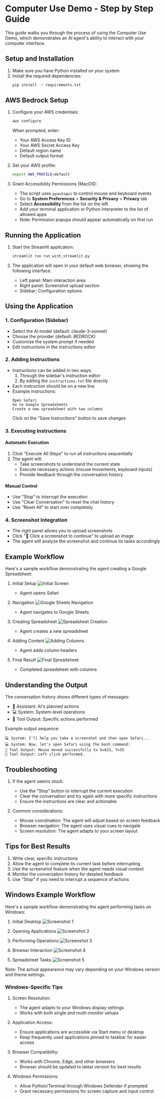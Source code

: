 # Computer Use Demo - Step by Step Guide

This guide walks you through the process of using the Computer Use Demo, which demonstrates an AI agent's ability to interact with your computer interface.

## Setup and Installation

1. Make sure you have Python installed on your system
2. Install the required dependencies:
   ```bash
   pip install -r requirements.txt
   ```

## AWS Bedrock Setup

1. Configure your AWS credentials:
   ```bash
   aws configure
   ```
   When prompted, enter:
   - Your AWS Access Key ID
   - Your AWS Secret Access Key
   - Default region name
   - Default output format

2. Set your AWS profile:
   ```bash
   export AWS_PROFILE=default
   ```

3. Grant Accessibility Permissions (MacOS):
   - The script uses `pyautogui` to control mouse and keyboard events
   - Go to **System Preferences** > **Security & Privacy** > **Privacy** tab
   - Select **Accessibility** from the list on the left
   - Add your terminal application or Python interpreter to the list of allowed apps
   - Note: Permission popups should appear automatically on first run

## Running the Application

1. Start the Streamlit application:
   ```bash
   streamlit run run_with_streamlit.py
   ```

2. The application will open in your default web browser, showing the following interface:
   - Left panel: Main interaction area
   - Right panel: Screenshot upload section
   - Sidebar: Configuration options

## Using the Application

### 1. Configuration (Sidebar)
- Select the AI model (default: claude-3-sonnet)
- Choose the provider (default: BEDROCK)
- Customize the system prompt if needed
- Edit instructions in the instructions editor

### 2. Adding Instructions
- Instructions can be added in two ways:
  1. Through the sidebar's instruction editor
  2. By editing the `instructions.txt` file directly
- Each instruction should be on a new line
- Example instructions:
  ```
  Open Safari
  Go to Google Spreadsheets
  Create a new spreadsheet with two columns
  ```
  Click on the "Save Instructions" button to save changes

### 3. Executing Instructions

#### Automatic Execution
1. Click "Execute All Steps" to run all instructions sequentially
2. The agent will:
   - Take screenshots to understand the current state
   - Execute necessary actions (mouse movements, keyboard inputs)
   - Provide feedback through the conversation history

#### Manual Control
- Use "Stop" to interrupt the execution
- Use "Clear Conversation" to reset the chat history
- Use "Reset All" to start over completely

### 4. Screenshot Integration
- The right panel allows you to upload screenshots
- Click "📸 Click a screenshot to continue" to upload an image
- The agent will analyze the screenshot and continue its tasks accordingly

## Example Workflow

Here's a sample workflow demonstrating the agent creating a Google Spreadsheet:

1. Initial Setup
   ![Initial Screen](screenshots/Screenshot%20Tool%20BDRK.png)
   - Agent opens Safari

2. Navigation
   ![Google Sheets Navigation](screenshots/Screenshot%20Tool%20BDRK%20(1).png)
   - Agent navigates to Google Sheets

3. Creating Spreadsheet
   ![Spreadsheet Creation](screenshots/Screenshot%20Tool%20BDRK%20(2).png)
   - Agent creates a new spreadsheet

4. Adding Content
   ![Adding Columns](screenshots/Screenshot%20Tool%20BDRK%20(3).png)
   - Agent adds column headers

5. Final Result
   ![Final Spreadsheet](screenshots/Screenshot%20Tool%20BDRK%20(4).png)
   - Completed spreadsheet with columns

## Understanding the Output

The conversation history shows different types of messages:
- 🤖 Assistant: AI's planned actions
- 💻 System: System-level operations
- 🔧 Tool Output: Specific actions performed

Example output sequence:
```
💻 System: I'll help you take a screenshot and then open Safari...
💻 System: Now, let's open Safari using the bash command:
🔧 Tool Output: Mouse moved successfully to X=623, Y=55
🔧 Tool Output: Left click performed.
```

## Troubleshooting

1. If the agent seems stuck:
   - Use the "Stop" button to interrupt the current execution
   - Clear the conversation and try again with more specific instructions
   - Ensure the instructions are clear and actionable

2. Common considerations:
   - Mouse coordination: The agent will adjust based on screen feedback
   - Browser navigation: The agent uses visual cues to navigate
   - Screen resolution: The agent adapts to your screen layout

## Tips for Best Results

1. Write clear, specific instructions
2. Allow the agent to complete its current task before interrupting
3. Use the screenshot feature when the agent needs visual context
4. Monitor the conversation history for detailed feedback
5. Use "Stop" if you need to interrupt a sequence of actions

## Windows Example Workflow

Here's a sample workflow demonstrating the agent performing tasks on Windows:

1. Initial Desktop
   ![Screenshot 1](screenshots/windows_sheet_1.png)

2. Opening Applications
   ![Screenshot 2](screenshots/windows_sheet_2.png)

3. Performing Operations
   ![Screenshot 3](screenshots/windows_sheet_3.png)

4. Browser Interaction
   ![Screenshot 4](screenshots/windows_sheet_4.png)

5. Spreadsheet Tasks
   ![Screenshot 5](screenshots/windows_sheet_5.png)

Note: The actual appearance may vary depending on your Windows version and theme settings.

### Windows-Specific Tips

1. Screen Resolution:
   - The agent adapts to your Windows display settings
   - Works with both single and multi-monitor setups

2. Application Access:
   - Ensure applications are accessible via Start menu or desktop
   - Keep frequently used applications pinned to taskbar for easier access

3. Browser Compatibility:
   - Works with Chrome, Edge, and other browsers
   - Browser should be updated to latest version for best results

4. Windows Permissions:
   - Allow Python/Terminal through Windows Defender if prompted
   - Grant necessary permissions for screen capture and input control